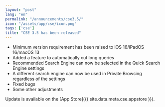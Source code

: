 ```yaml
---
layout: "post"
lang: "en"
permalink: "/announcements/cse3.5/"
icon: "/assets/app/cse/icon.png"
tags: ['cse']
title: "CSE 3.5 has been released"
---
```


- Minimum version requirement has been raised to iOS 16/iPadOS 16/macOS 13
- Added a feature to automatically cut long queries
- Recommended Search Engine can now be selected in the Quick Search Engine settings
- A different search engine can now be used in Private Browsing regardless of the settings
- Fixed bugs
- Some other adjustments

Update is available on the [App Store]({{ site.data.meta.cse.appstore }}).
